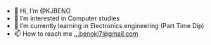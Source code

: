 - 👋 Hi, I’m @KJBENO
- 👀 I’m interested in Computer studies
- 🌱 I’m currently learning in Electronics engineering (Part Time Dip)
- 📫 How to reach me ...benokj7@gmail.com

